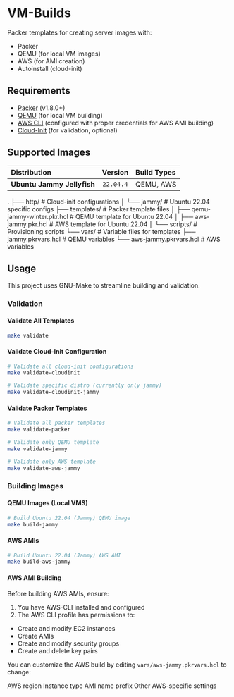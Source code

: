 # VM-Builds

Packer templates for creating server images with:
- Packer
- QEMU (for local VM images)
- AWS (for AMI creation)
- Autoinstall (cloud-init)

## Requirements

- [Packer](https://www.packer.io/) (v1.8.0+)
- [QEMU](https://www.qemu.org/) (for local VM building)
- [AWS CLI](https://aws.amazon.com/cli/) (configured with proper credentials for AWS AMI building)
- [Cloud-Init](https://cloud-init.io/) (for validation, optional)

## Supported Images

| Distribution | Version | Build Types |
|:-------------|:-------:|:------------|
| **Ubuntu Jammy Jellyfish** | `22.04.4` | QEMU, AWS |

.
├── http/                # Cloud-init configurations
│   └── jammy/           # Ubuntu 22.04 specific configs
├── templates/           # Packer template files
│   ├── qemu-jammy-winter.pkr.hcl  # QEMU template for Ubuntu 22.04
│   ├── aws-jammy.pkr.hcl          # AWS template for Ubuntu 22.04
│   └── scripts/         # Provisioning scripts
└── vars/                # Variable files for templates
├── jammy.pkrvars.hcl       # QEMU variables
└── aws-jammy.pkrvars.hcl   # AWS variables

## Usage

This project uses GNU-Make to streamline building and validation.

### Validation

#### Validate All Templates
```bash
make validate
```


#### Validate Cloud-Init Configuration

```bash
# Validate all cloud-init configurations
make validate-cloudinit

# Validate specific distro (currently only jammy)
make validate-cloudinit-jammy
```

#### Validate Packer Templates

```bash
# Validate all packer templates
make validate-packer

# Validate only QEMU template
make validate-jammy

# Validate only AWS template
make validate-aws-jammy
```

### Building Images

#### QEMU Images (Local VMS)

```bash
# Build Ubuntu 22.04 (Jammy) QEMU image
make build-jammy
```

#### AWS AMIs

```bash
# Build Ubuntu 22.04 (Jammy) AWS AMI
make build-aws-jammy
```

#### AWS AMI Building

Before building AWS AMIs, ensure:

1. You have AWS-CLI installed and configured
2. The AWS CLI profile has permissions to:
  * Create and modify EC2 instances
  * Create AMIs
  * Create and modify security groups
  * Create and delete key pairs

You can customize the AWS build by editing `vars/aws-jammy.pkrvars.hcl` to change:

AWS region
Instance type
AMI name prefix
Other AWS-specific settings

